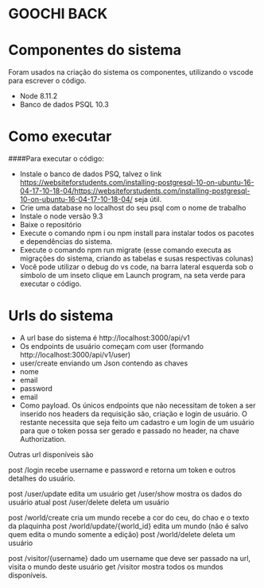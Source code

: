 # GOOCHI BACK
# Componentes do sistema
Foram usados na criação do sistema os componentes, utilizando o vscode para escrever o código.
- Node 8.11.2
- Banco de dados PSQL  10.3

# Como executar

####Para executar o código:
 - Instale o banco de dados PSQ, talvez o link https://websiteforstudents.com/installing-postgresql-10-on-ubuntu-16-04-17-10-18-04/https://websiteforstudents.com/installing-postgresql-10-on-ubuntu-16-04-17-10-18-04/ seja útil.
 - Crie uma database no localhost do seu psql com o nome de trabalho
-  Instale o node versão 9.3
 - Baixe o repositório
 - Execute o comando npm i ou npm install para instalar todos os pacotes e dependências do sistema.
 - Execute o comando npm run migrate (esse comando executa as migrações do sistema, criando as tabelas e susas respectivas colunas)
 - Você pode utilizar o debug do vs code, na barra lateral esquerda sob o símbolo de um inseto clique em Launch program, na seta verde para executar o código.

# Urls do sistema

- A url base do sistema é
		http://localhost:3000/api/v1
- Os endpoints de usuário  começam com user (formando http://localhost:3000/api/v1/user)
- user/create enviando 
um Json contendo as chaves
 - nome
 - email
 - password
 - email
- Como payload.
Os únicos endpoints que não necessitam de token a ser inserido nos headers da requisição são, criação e login de usuário.
O restante necessita que seja feito um cadastro e um login de um usuário para que o token possa ser gerado e passado no header, na chave Authorization.

Outras url disponíveis são

post 
/login recebe username e password e retorna um token e outros detalhes do usuário.

post 
/user/update edita um usuário
get 
/user/show mostra os dados do usuário atual
post 
/user/delete deleta um usuário

post 
/world/create cria um mundo recebe a cor do ceu, do chao e o texto da plaquinha
post 
/world/update/{world_id} edita um mundo (não é salvo quem edita o mundo somente a edição)
post 
/world/delete deleta um usuário

post 
/visitor/{username} dado um username que deve ser passado na url, visita o mundo deste usuário
get
/visitor mostra todos os mundos disponíveis.



